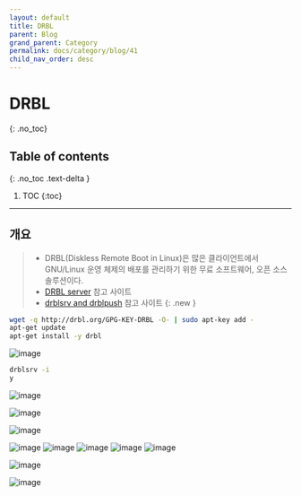 ```yaml
---
layout: default
title: DRBL
parent: Blog
grand_parent: Category
permalink: docs/category/blog/41
child_nav_order: desc
---
```

# DRBL
{: .no_toc}

## Table of contents
{: .no_toc .text-delta }

1. TOC
{:toc}

---
## 개요

> - DRBL(Diskless Remote Boot in Linux)은 많은 클라이언트에서 GNU/Linux 운영 체제의 배포를 관리하기 위한 무료 소프트웨어, 오픈 소스 솔루션이다.
> - [DRBL server](https://drbl.org/installation/02-install-required-packages.php) 참고 사이트
> - [drblsrv and drblpush](https://clonezilla.org/clonezilla-SE/use_clonezilla_live_in_drbl.php) 참고 사이트
{: .new }



```bash
wget -q http://drbl.org/GPG-KEY-DRBL -O- | sudo apt-key add -
apt-get update
apt-get install -y drbl
```

![image](https://user-images.githubusercontent.com/36792594/198910864-5804a9cc-86bb-4113-b79e-c0f40fa5fc4c.png)

```bash
drblsrv -i
y
```

![image](https://user-images.githubusercontent.com/36792594/198913189-19e72929-fd3a-40ad-afc3-c12c2fa85f80.png)

![image](https://user-images.githubusercontent.com/36792594/198913766-9deadb02-54cf-4c2c-afef-0d6ab32483b1.png)

![image](https://user-images.githubusercontent.com/36792594/198914035-9441da59-23b0-45ee-a860-8e0bf0a4c4e2.png)

![image](https://user-images.githubusercontent.com/36792594/198914069-a4441f82-5983-495d-b65c-f6ebdd3c8000.png)
![image](https://user-images.githubusercontent.com/36792594/198914133-33ff3062-fefe-46d5-9a5b-12c1490e5ae7.png)
![image](https://user-images.githubusercontent.com/36792594/198914213-d104b31c-e620-417d-9146-9171fb07e409.png)
![image](https://user-images.githubusercontent.com/36792594/198914237-d09f8dbf-c79c-4c34-ab25-0b9a5675a296.png)
![image](https://user-images.githubusercontent.com/36792594/198914297-43ee1f1d-3b65-4baa-9a31-05485929efc6.png)

![image](https://user-images.githubusercontent.com/36792594/198914684-089e0b3a-ff47-4c6d-adc1-792164fe5750.png)

![image](https://user-images.githubusercontent.com/36792594/198914745-e6ba2e59-c46f-4f0d-8143-ac32d36d8185.png)

